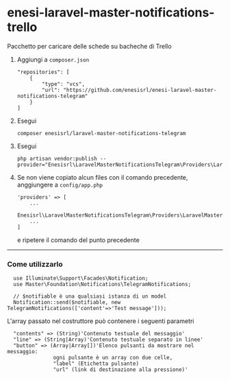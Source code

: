 # enesi-laravel-master-notifications-trello

Pacchetto per caricare delle schede su bacheche di Trello

1. Aggiungi a `composer.json`
    ```
    "repositories": [
        {
            "type": "vcs",
            "url": "https://github.com/enesisrl/enesi-laravel-master-notifications-telegram"
        }
    ]
    ```
2. Esegui
    ```
    composer enesisrl/laravel-master-notifications-telegram
    ```

3. Esegui 
    ```
    php artisan vendor:publish --provider="Enesisrl\LaravelMasterNotificationsTelegram\Providers\LaravelMasterNotificationsTelegram"    
    ```

4. Se non viene copiato alcun files con il comando precedente, anggiungere a `config/app.php`
    ```
    'providers' => [
        ...
        Enesisrl\LaravelMasterNotificationsTelegram\Providers\LaravelMasterNotificationsTelegram::class
        ...
    ]   
    ```
    e ripetere il comando del punto precedente

-----

### Come utilizzarlo

      use Illuminate\Support\Facades\Notification;
      use Master\Foundation\Notifications\TelegramNotifications;
      
      // $notifiable è una qualsiasi istanza di un model
      Notification::send($notifiable, new TelegramNotifications(['content'=>'Test message']));

L'array passato nel costruttore può contenere i seguenti parametri
     
      "contents" => (String)'Contenuto testuale del messaggio'
      "line" => (String|Array)'Contenuto testuale separato in linee'
      "button" => (Array|Array[])'Elenco pulsanti da mostrare nel messaggio: 
                   ogni pulsante è un array con due celle, 
                   "label" (Etichetta pulsante) 
                   "url" (link di destinazione alla pressione)'

